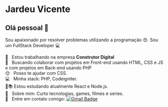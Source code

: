 
# Jardeu Vicente

## Olá pessoal 👋
Sou apaixonado por resolver problemas utilizando a programação :heart_eyes:.
Sou um FullStack Developer :computer:

 :rocket:  &nbsp; Estou trabalhando na empresa **Construtor Digital**
 <br/> :purple_heart: &nbsp; Buscando colaborar com projetos em Front-end usando HTML, CSS e JS e com projetos em Back-end usando PHP
 <br/> :blush: &nbsp; Posso te ajudar com CSS.
 <br/> :computer: &nbsp; Minha stack: PHP, Codeigniter.
 <br/> :green_book::books: Estou estudando atualmente React e Node.js.
 <br/> 💬  &nbsp; Sobre mim: Curto tecnologias, games, filmes e series.
 <br/> :email: &nbsp; Entre em contato comigo: 
[![Gmail Badge](https://img.shields.io/badge/-vicentejardeu@gmail.com-c14438?style=flat-square&logo=Gmail&logoColor=white&link=mailto:vicentejardeu@gmail.com)](mailto:vicentejardeu@gmail.com)

